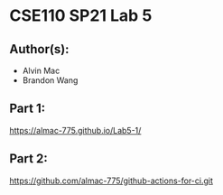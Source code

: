 # CSE110 SP21 Lab 5

## Author(s):
- Alvin Mac
- Brandon Wang

## Part 1:

https://almac-775.github.io/Lab5-1/

## Part 2:

https://github.com/almac-775/github-actions-for-ci.git